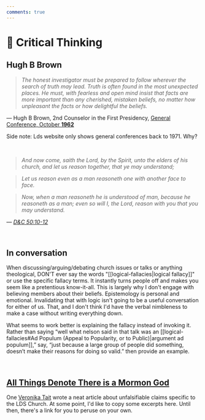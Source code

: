 ```yaml
---
comments: true
---
```

# 🤨 Critical Thinking
## Hugh B Brown
> *The honest investigator must be prepared to follow wherever the search of truth may lead. Truth is often found in the most unexpected places. He must, with fearless and open mind insist that facts are more important than any cherished, mistaken beliefs, no matter how unpleasant the facts or how delightful the beliefs.*

— Hugh B Brown, 2nd Counselor in the First Presidency, [General Conference, October **1962**](https://archive.org/details/conferencereport1962sa/page/n43/mode/2up)

Side note: Lds website only shows general conferences back to 1971. Why?

&nbsp;

> *And now come, saith the Lord, by the Spirit, unto the elders of his church, and let us reason together, that ye may understand;*

> *Let us reason even as a man reasoneth one with another face to face.*

> *Now, when a man reasoneth he is understood of man, because he reasoneth as a man; even so will I, the Lord, reason with you that you may understand.*

— *[D&C 50:10-12](https://www.churchofjesuschrist.org/study/scriptures/dc-testament/dc/50?lang=eng&id=p10-p12#p10)*

&nbsp;

## In conversation
When discussing/arguing/debating church issues or talks or anything theological, DON'T ever say the words "[[logical-fallacies|logical fallacy]]" or use the specific fallacy terms. It instantly turns people off and makes you seem like a pretentious know-it-all. This is largely why I don't engage with believing members about their beliefs. Epistemology is personal and emotional. Invalidating that with logic isn't going to be a useful conversation for either of us.
That, and I don't think I'd have the verbal nimbleness to make a case without writing everything down.

What seems to work better is explaining the fallacy instead of invoking it. Rather than saying “well what nelson said in that talk was an [[logical-fallacies#Ad Populum (Appeal to Popularity, or to Public)|argument ad populum]],” say, “just because a large group of people did something, doesn’t make their reasons for doing so valid.” then provide an example.

&nbsp;

## [All Things Denote There is a Mormon God](https://medium.com/@veronikatait/all-things-denote-there-is-a-mormon-god-94a11c62cbe6)
One [Veronika Tait](https://medium.com/@veronikatait) wrote a neat article about unfalsifiable claims specific to the LDS Church. At some point, I'd like to copy some excerpts here. Until then, there's a link for you to peruse on your own.